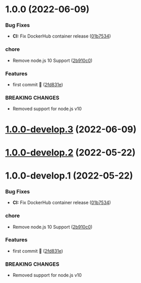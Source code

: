 # 1.0.0 (2022-06-09)


### Bug Fixes

* **CI:** Fix DockerHub container release ([01b7534](https://github.com/sebbo2002/genderize/commit/01b753406d1f1ef24a949c7d7b946d99b779d013))


### chore

* Remove node.js 10 Support ([2b910c0](https://github.com/sebbo2002/genderize/commit/2b910c09bc8a41085fc4472159494d8738d5521e))


### Features

* first commit 🎉 ([2fd831e](https://github.com/sebbo2002/genderize/commit/2fd831eb71cdb47bd1cab8a6a2171459237e97bc))


### BREAKING CHANGES

* Removed support for node.js v10

# [1.0.0-develop.3](https://github.com/sebbo2002/genderize/compare/v1.0.0-develop.2...v1.0.0-develop.3) (2022-06-09)

# [1.0.0-develop.2](https://github.com/sebbo2002/genderize/compare/v1.0.0-develop.1...v1.0.0-develop.2) (2022-05-22)

# 1.0.0-develop.1 (2022-05-22)


### Bug Fixes

* **CI:** Fix DockerHub container release ([01b7534](https://github.com/sebbo2002/genderize/commit/01b753406d1f1ef24a949c7d7b946d99b779d013))


### chore

* Remove node.js 10 Support ([2b910c0](https://github.com/sebbo2002/genderize/commit/2b910c09bc8a41085fc4472159494d8738d5521e))


### Features

* first commit 🎉 ([2fd831e](https://github.com/sebbo2002/genderize/commit/2fd831eb71cdb47bd1cab8a6a2171459237e97bc))


### BREAKING CHANGES

* Removed support for node.js v10
